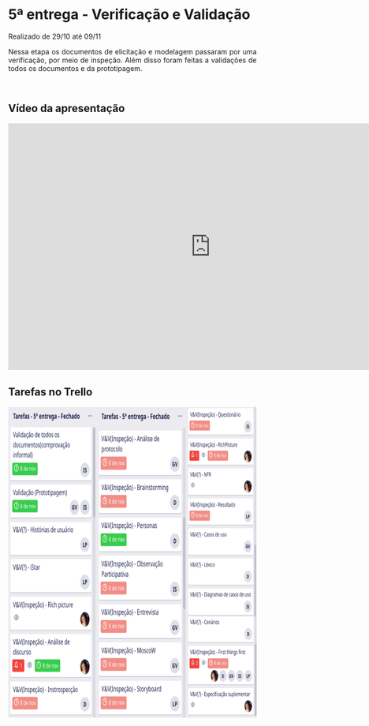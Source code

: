 # 5ª entrega - Verificação e Validação
Realizado de 29/10 até 09/11

<p align="justify">Nessa etapa os documentos de elicitação e modelagem passaram por uma verificação, por meio de inspeção. Além disso foram feitas a validações de todos os documentos e da prototipagem.</p>

</br>

## Vídeo da apresentação

<iframe width="820" height="500" src="https://www.youtube-nocookie.com/embed/PYnOtLV5meo" frameborder="0"
    allow="accelerometer; autoplay; clipboard-write; encrypted-media; gyroscope; picture-in-picture"
    allowfullscreen></iframe>

</br>

## Tarefas no Trello

<img height="630px" src="../../images/trello5.png">